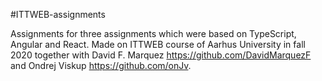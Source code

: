 #ITTWEB-assignments

Assignments for three assignments which were based on TypeScript, Angular and React. Made on ITTWEB course of Aarhus University in fall 2020 together with David F. Marquez https://github.com/DavidMarquezF and Ondrej Viskup https://github.com/onJv.
